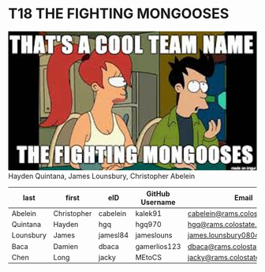 # T18 THE FIGHTING MONGOOSES

![alt text](team/images/fightingMongooses.jpg?)
Hayden Quintana, James Lounsbury, Christopher Abelein




| last      | first       | eID      | GitHub Username | Email                         |  
|-----------|-------------|----------|-----------------|-------------------------------|
| Abelein   | Christopher | cabelein | kalek91         | cabelein@rams.colostate.edu   |
| Quintana  | Hayden      | hgq      | hgq970          | hgq@rams.colostate.edu        |
| Lounsbury | James       | jamesl84 | jameslouns      | james.lounsbury0804@gmail.com |
| Baca      | Damien      | dbaca    | gamerlios123    | dbaca@rams.colostate.edu      |
| Chen      | Long        | jacky    | MEtoCS          | jacky@rams.colostate.edu      |   
